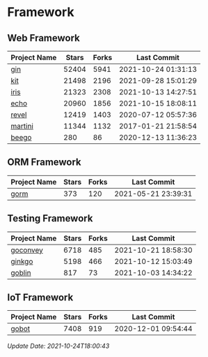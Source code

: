 # Framework

## Web Framework
| Project Name | Stars | Forks | Last Commit |
| ------------ | ----- | ----- | ----------- |
| [gin](https://github.com/gin-gonic/gin) | 52404 | 5941 | 2021-10-24 01:31:13 |
| [kit](https://github.com/go-kit/kit) | 21498 | 2196 | 2021-09-28 15:01:29 |
| [iris](https://github.com/kataras/iris) | 21323 | 2308 | 2021-10-13 14:27:51 |
| [echo](https://github.com/labstack/echo) | 20960 | 1856 | 2021-10-15 18:08:11 |
| [revel](https://github.com/revel/revel) | 12419 | 1403 | 2020-07-12 05:57:36 |
| [martini](https://github.com/go-martini/martini) | 11344 | 1132 | 2017-01-21 21:58:54 |
| [beego](https://github.com/astaxie/beego) | 280 | 86 | 2020-12-13 11:36:23 |

## ORM Framework
| Project Name | Stars | Forks | Last Commit |
| ------------ | ----- | ----- | ----------- |
| [gorm](https://github.com/jinzhu/gorm) | 373 | 120 | 2021-05-21 23:39:31 |

## Testing Framework
| Project Name | Stars | Forks | Last Commit |
| ------------ | ----- | ----- | ----------- |
| [goconvey](https://github.com/smartystreets/goconvey) | 6718 | 485 | 2021-10-21 18:58:30 |
| [ginkgo](https://github.com/onsi/ginkgo) | 5198 | 466 | 2021-10-12 15:03:49 |
| [goblin](https://github.com/franela/goblin) | 817 | 73 | 2021-10-03 14:34:22 |

## IoT Framework
| Project Name | Stars | Forks | Last Commit |
| ------------ | ----- | ----- | ----------- |
| [gobot](https://github.com/hybridgroup/gobot) | 7408 | 919 | 2020-12-01 09:54:44 |

*Update Date: 2021-10-24T18:00:43*